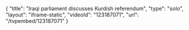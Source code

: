 {
    "title": "Iraqi parliament discusses Kurdish referendum",
    "type": "solo",
    "layout": "iframe-static",
    "videoId": "123187071",
    "url": "\/tvpembed\/123187071"
}